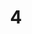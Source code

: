 ---
layout: paintings/painting
title: 4
image: /images/paintings/plywood/JRB Web 63-min.jpg
dimensions: 540mm x 1080mm
media: Sumi Ink and Acrylic on Plywood
group: Plywood
---